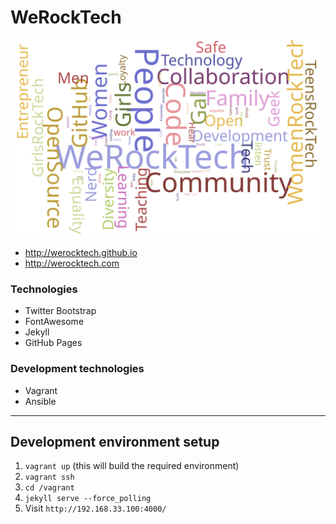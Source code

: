 # WeRockTech

![WeRockTech Word Cloud](/img/wordcloud.svg)

* http://werocktech.github.io
* http://werocktech.com

### Technologies

* Twitter Bootstrap
* FontAwesome
* Jekyll
* GitHub Pages

### Development technologies

* Vagrant
* Ansible

---

## Development environment setup

1. `vagrant up` (this will build the required environment)
2. `vagrant ssh`
3. `cd /vagrant`
4. `jekyll serve --force_polling`
5. Visit `http://192.168.33.100:4000/`
